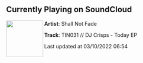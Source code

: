 ## Currently Playing on SoundCloud

[<img align="left" width="100" src="https://i1.sndcdn.com/artworks-jfYZJSAEz14l1Kzr-IIbzGw-t500x500.jpg">](https://soundcloud.com/shallnotfade/tin031-dj-crisps-today-ep)

**Artist**: Shall Not Fade 

**Track**: TIN031 // DJ Crisps - Today EP

Last updated at 03/10/2022 06:54
